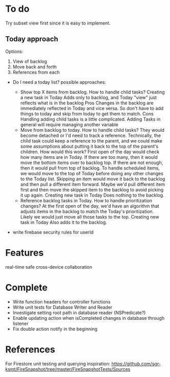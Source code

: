 
# To do

Try subset view first since it is easy to implement.

## Today approach

Options:
1. View of backlog
2. Move back and forth
3. References from each

- Do I need a today list? possible approaches:
    * Show top X items from backlog.
        How to handle child tasks?
        Creating a new task in Today
            Adds only to backlog, and Today "view" just reflects what is in the backlog
        Pros
            Changes in the backlog are immediately reflected in Today and vice versa. So don't have to add things to today and skip from today to get them to match.
        Cons
            Handling adding child tasks is a little complicated. Adding Tasks in general will require managing another variable
    * Move from backlog to today. 
        How to handle child tasks? 
            They would become detached or I'd need to track a reference. Technically, the child task could keep a reference to the parent, and we could make some assumptions about putting it back to the top of the parent's children.
        How would this work?
            First open of the day would check how many items are in Today. If there are too many, then it would move the bottom items over to backlog top. If there are not enough, then it would pull from top of backlog.
            To handle scheduled items, we would move to the top of Today before doing any other changes to the Today list.
            Skipping an item would move it back to the backlog and then pull a different item forward. Maybe we'd pull different item first and then move the skipped item to the backlog to avoid picking it up again.
        Creating new task in Today
            Does nothing to the backlog.
    * Reference backlog tasks in Today. 
        How to handle prioritization changes?
            At the first open of the day, we'd have an algorithm that adjusts items in the backlog to match the Today's prioritization. Likely we would just move all those tasks to the top.
        Creating new task in Today
            Also adds it to the backlog.




- write firebase security rules for userId



# Features

real-time safe cross-device collaboration



# Complete

- Write function headers for controller functions
- Write unit tests for Database Writer and Reader
- Investigate setting root path in database reader (NSPredicate?)
- Enable updating action when isCompleted changes in database through listener
- Fix double action notify in the beginning



# References

For Firestore unit testing and querying inspiration:
    https://github.com/sgr-ksmt/FireSnapshot/tree/master/FireSnapshotTests/Sources

